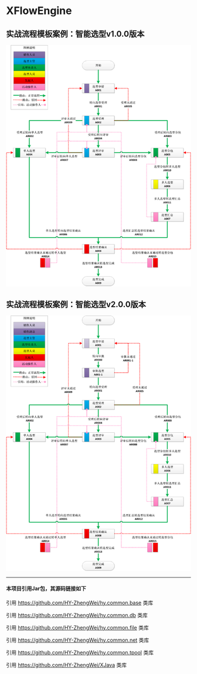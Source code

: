 # XFlowEngine



实战流程模板案例：智能选型v1.0.0版本
------
![image](test/org/hy/xflow/engine/junit/S001_XX/db/流程模板v1.0.0/选型工作流.png)



实战流程模板案例：智能选型v2.0.0版本
------
![image](test/org/hy/xflow/engine/junit/S001_XX/db/流程模板v2.0.0/选型工作流.png)



---
#### 本项目引用Jar包，其源码链接如下
引用 https://github.com/HY-ZhengWei/hy.common.base 类库

引用 https://github.com/HY-ZhengWei/hy.common.db 类库

引用 https://github.com/HY-ZhengWei/hy.common.file 类库

引用 https://github.com/HY-ZhengWei/hy.common.net 类库

引用 https://github.com/HY-ZhengWei/hy.common.tpool 类库

引用 https://github.com/HY-ZhengWei/XJava 类库
